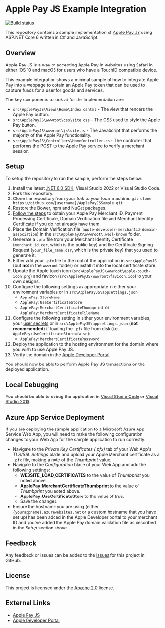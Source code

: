 # Apple Pay JS Example Integration

[![Build status](https://github.com/justeat/ApplePayJSSample/workflows/build/badge.svg?branch=main&event=push)](https://github.com/justeat/ApplePayJSSample/actions?query=workflow%3Abuild+branch%3Amain+event%3Apush)

This repository contains a sample implementation of [Apple Pay JS](https://developer.apple.com/reference/applepayjs/) using ASP.NET Core 6 written in C# and JavaScript.

## Overview

Apple Pay JS is a way of accepting Apple Pay in websites using Safari in either iOS 10 and macOS for users who have a TouchID compatible device.

This example integration shows a minimal sample of how to integrate Apple Pay into a webpage to obtain an Apple Pay token that can be used to capture funds for a user for goods and services.

The key components to look at for the implementation are:

* ```src\ApplePayJS\Views\Home\Index.cshtml``` - The view that renders the Apple Pay button.
* ```src\ApplePayJS\wwwroot\css\site.css``` - The CSS used to style the Apple Pay button.
* ```src\ApplePayJS\wwwroot\js\site.js``` - The JavaScript that performs the majority of the Apple Pay functionality.
* ```src\ApplePayJS\Controllers\HomeController.cs``` - The controller that performs the POST to the Apple Pay service to verify a merchant session.

## Setup

To setup the repository to run the sample, perform the steps below:

  1. Install the latest [.NET 6.0 SDK](https://www.microsoft.com/net/download/core), Visual Studio 2022 or Visual Studio Code.
  1. Fork this repository.
  1. Clone the repository from your fork to your local machine: ```git clone https://github.com/{username}/ApplePayJSSample.git```
  1. Restore the Bower, npm and NuGet packages.
  1. [Follow the steps](https://developer.apple.com/reference/applepayjs#2193397) to obtain your Apple Pay Merchant ID, Payment Processing Certificate, Domain Verification file and Merchant Identity Certificate if you do not already have them.
  1. Place the Domain Verification file (```apple-developer-merchantid-domain-association```) in the ```src\ApplePayJS\wwwroot\.well-known``` folder.
  1. Generate a ```.pfx``` file from your Merchant Identity Certificate (```merchant_id.cer```, which is the public key) and the Certificate Signing Request (```your_file_name.csr```, which is the private key) that you used to generate it.
  1. Either add your ```.pfx``` file to the root of the application in ```src\ApplePayJS``` (but **not** in the ```wwwroot``` folder) or install it into the local certificate store.
  1. Update the Apple touch icon (```src\ApplePayJS\wwwroot\apple-touch-icon.png```) and favicon (```src\ApplePayJS\wwwroot\favicon.ico```) to your own designs.
  1. Configure the following settings as appropriate in either your environment variables or in ```src\ApplePayJS\appsettings.json```:
      * ```ApplePay:StoreName```
      * ```ApplePay:UseCertificateStore```
      * ```ApplePay:MerchantCertificateThumbprint``` or ```ApplePay:MerchantCertificateFileName```
  1. Configure the following setting in either your environment variables, your [user secrets](https://docs.asp.net/en/latest/security/app-secrets.html#secret-manager) or in ```src\ApplePayJS\appsettings.json``` (**not recommended**) if loading the ```.pfx``` file from disk (i.e. ```ApplePay:UseCertificateStore=false```):
      * ```ApplePay:MerchantCertificatePassword```
  1. Deploy the application to the hosting environment for the domain where you wish to use Apple Pay JS.
  1. Verify the domain in the [Apple Developer Portal](https://developer.apple.com/account/).

You should now be able to perform Apple Pay JS transactions on the deployed application.

## Local Debugging

You should be able to debug the application in [Visual Studio Code](https://code.visualstudio.com/) or [Visual Studio 2019](https://www.visualstudio.com/downloads/).

## Azure App Service Deployment

If you are deploying the sample application to a Microsoft Azure App Service Web App, you will need to make the following configuration changes to your Web App for the sample application to run correctly:

* Navigate to the _Private Key Certificates (.pfx)_ tab of your Web App's _TLS/SSL Settings_ blade and upload your Apple Merchant certificate as a `.pfx` file, making a note of the _Thumbprint_ value.
* Navigate to the _Configuration_ blade of your Web App and add the following settings:
  * **WEBSITE_LOAD_CERTIFICATES** to the value of _Thumbprint_ you noted above.
  * **ApplePay:MerchantCertificateThumbprint** to the value of _Thumbprint_ you noted above.
  * **ApplePay:UseCertificateStore** to the value of _true_.
  * Save the changes.
* Ensure the hostname you are using (either ```{yourappname}.azurewebsites.net``` or a custom hostname that you have set up) has been added in the Apple Developer portal to your merchant ID and you've added the Apple Pay domain validation file as described in the _Setup_ section above.

## Feedback

Any feedback or issues can be added to the [issues](https://github.com/justeat/ApplePayJSSample/issues) for this project in GitHub.

## License

This project is licensed under the [Apache 2.0](https://github.com/justeat/ApplePayJSSample/blob/main/LICENSE) license.

## External Links

* [Apple Pay JS](https://developer.apple.com/reference/applepayjs)
* [Apple Developer Portal](https://developer.apple.com/account/)

